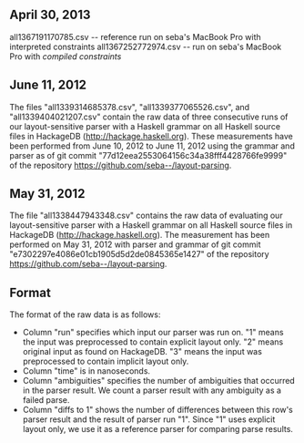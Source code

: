 April 30, 2013
--------------

all1367191170785.csv  --  reference run on seba's MacBook Pro with interpreted constraints
all1367252772974.csv  --  run on seba's MacBook Pro with *compiled constraints*


June 11, 2012
-------------
The files "all1339314685378.csv", "all1339377065526.csv", and
"all1339404021207.csv" contain the raw data of three consecutive runs of our
layout-sensitive parser with a Haskell grammar on all Haskell source files in
HackageDB (http://hackage.haskell.org).  These measurements have been performed
from June 10, 2012 to June 11, 2012 using the grammar and parser as of git
commit "77d12eea2553064156c34a38fff4428766fe9999" of the repository
https://github.com/seba--/layout-parsing.
 
May 31, 2012
------------
The file "all1338447943348.csv" contains the raw data of evaluating our
layout-sensitive parser with a Haskell grammar on all Haskell source files in
HackageDB (http://hackage.haskell.org). The measurement has been performed on
May 31, 2012 with parser and grammar of git commit
"e7302297e4086e01cb1905d5d2de0845365e1427" of the repository
https://github.com/seba--/layout-parsing.

Format
------
The format of the raw data is as follows:
 * Column "run" specifies which input our parser was run on. "1" means the input
   was preprocessed to contain explicit layout only. "2" means original input as
   found on HackageDB. "3" means the input was preprocessed to contain implicit
   layout only.
 * Column "time" is in nanoseconds.
 * Column "ambiguities" specifies the number of ambiguities that occurred in the
   parser result. We count a parser result with any ambiguity as a failed parse.
 * Column "diffs to 1" shows the number of differences between this row's parser
   result and the result of parser run "1". Since "1" uses explicit layout only,
   we use it as a reference parser for comparing parse results.

